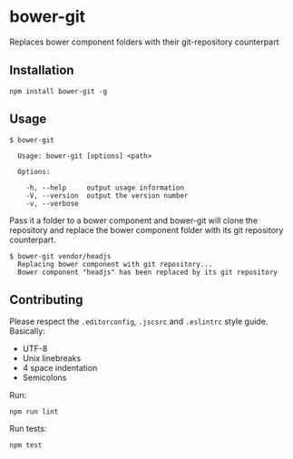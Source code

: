 # bower-git
Replaces bower component folders with their git-repository counterpart

## Installation

```
npm install bower-git -g
```

## Usage

```
$ bower-git

  Usage: bower-git [options] <path>

  Options:

    -h, --help     output usage information
    -V, --version  output the version number
    -v, --verbose
```

Pass it a folder to a bower component and bower-git will clone the repository and replace the bower component folder with its git repository counterpart.

```
$ bower-git vendor/headjs
  Replacing bower component with git repository...
  Bower component "headjs" has been replaced by its git repository
```

## Contributing

Please respect the `.editorconfig`, `.jscsrc` and `.eslintrc` style guide. Basically:

* UTF-8
* Unix linebreaks
* 4 space indentation
* Semicolons

Run:

```
npm run lint
```

Run tests:

```
npm test
```
